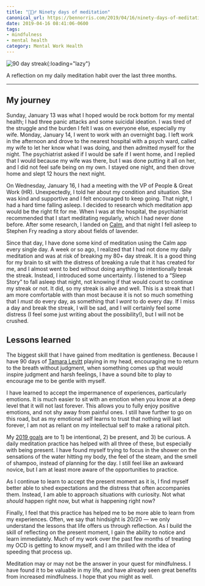 ```yaml
---
title: "🧘🏻‍♂️ Ninety days of meditation"
canonical_url: https://bennorris.com/2019/04/16/ninety-days-of-meditation
date: 2019-04-16 08:41:06-0600
tags:
- mindfulness
- mental health
category: Mental Work Health
---
```


![90 day streak](https://media.bennorris.com/images/bennorris/uploads/2019/5c6d29bf1d.jpg){:loading="lazy"}

A reflection on my daily meditation habit over the last three months.

***

## My journey

Sunday, January 13 was what I hoped would be rock bottom for my mental health; I had three panic attacks and some suicidal ideation. I was tired of the struggle and the burden I felt I was on everyone else, especially my wife. Monday, January 14, I went to work with an overnight bag. I left work in the afternoon and drove to the nearest hospital with a psych ward, called my wife to let her know what I was doing, and then admitted myself for the night. The psychiatrist asked if I would be safe if I went home, and I replied that I would because my wife was there, but I was done putting it all on her, and I did not feel safe being on my own. I stayed one night, and then drove home and slept 12 hours the next night.

On Wednesday, January 16, I had a meeting with the VP of People & Great Work (HR). Unexpectedly, I told her about my condition and situation. She was kind and supportive and I felt encouraged to keep going. That night, I had a hard time falling asleep. I decided to research which meditation app would be the right fit for me. When I was at the hospital, the psychiatrist recommended that I start meditating regularly, which I had never done before. After some research, I landed on [Calm](https://www.calm.com/), and that night I fell asleep to Stephen Fry reading a story about fields of lavender.

Since that day, I have done some kind of meditation using the Calm app every single day. A week or so ago, I realized that I had not done my daily meditation and was at risk of breaking my 80+ day streak. It is a good thing for my brain to sit with the distress of breaking a rule that it has created for me, and I almost went to bed without doing anything to intentionally break the streak. Instead, I introduced some uncertainty. I listened to a “Sleep Story” to fall asleep that night, not knowing if that would count to continue my streak or not. It did, so my streak is alive and well. This is a streak that I am more comfortable with than most because it is not so much something that I *must* do every day, as something that I *want* to do every day. If I miss a day and break the streak, I will be sad, and I will certainly feel some distress (I feel some just writing about the possibility!), but I will not be crushed.

## Lessons learned

The biggest skill that I have gained from meditation is gentleness. Because I have 90 days of [Tamara Levitt](http://www.tamaralevitt.com/) playing in my head, encouraging me to return to the breath without judgment, when something comes up that would inspire judgment and harsh feelings, I have a sound bite to play to encourage me to be gentle with myself.

I have learned to accept the impermanence of experiences, particularly emotions. It is much easier to sit with an emotion when you know at a deep level that it will not last forever. This allows you to fully enjoy positive emotions, and not shy away from painful ones. I still have further to go on this road, but as my emotional self learns to trust that nothing will last forever, I am not as reliant on my intellectual self to make a rational pitch.

My [2019 goals](https://www.bennorris.com/2019/01/01/my-2019-goals) are to 1) be intentional, 2) be present, and 3) be curious. A daily meditation practice has helped with all three of these, but especially with being present. I have found myself trying to focus in the shower on the sensations of the water hitting my body, the feel of the steam, and the smell of shampoo, instead of planning for the day. I still feel like an awkward novice, but I am at least more aware of the opportunities to practice.

As I continue to learn to accept the present moment as it is, I find myself better able to shed expectations and the distress that often accompanies them. Instead, I am able to approach situations with curiosity. Not what *should* happen right now, but what *is* happening right now?

Finally, I feel that this practice has helped me to be more able to learn from my experiences. Often, we say that hindsight is 20/20 — we only understand the lessons that life offers us through reflection. As I build the skill of reflecting on the present moment, I gain the ability to notice and learn immediately. Much of my work over the past few months of treating my OCD is getting to know myself, and I am thrilled with the idea of speeding that process up.

Meditation may or may not be the answer in your quest for mindfulness. I have found it to be valuable in my life, and have already seen great benefits from increased mindfulness. I hope that you might as well.